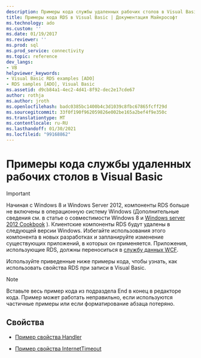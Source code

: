```yaml
---
description: Примеры кода службы удаленных рабочих столов в Visual Basic
title: Примеры кода RDS в Visual Basic | Документация Майкрософт
ms.technology: ado
ms.custom: ''
ms.date: 01/19/2017
ms.reviewer: ''
ms.prod: sql
ms.prod_service: connectivity
ms.topic: reference
dev_langs:
- VB
helpviewer_keywords:
- Visual Basic RDS examples [ADO]
- RDS samples [ADO], Visual Basic
ms.assetid: d9cb84a1-4ec2-4d41-8f92-dec2e17cde67
author: rothja
ms.author: jroth
ms.openlocfilehash: badc0385bc1400b4c3d1039c8fbc67865fcff29d
ms.sourcegitcommit: 33f0f190f962059826e002be165a2bef4f9e350c
ms.translationtype: MT
ms.contentlocale: ru-RU
ms.lasthandoff: 01/30/2021
ms.locfileid: "99168862"
---
```

# <a name="rds-code-examples-in-visual-basic"></a>Примеры кода службы удаленных рабочих столов в Visual Basic
> [!IMPORTANT]
>  Начиная с Windows 8 и Windows Server 2012, компоненты RDS больше не включены в операционную систему Windows (Дополнительные сведения см. в статье о совместимости Windows 8 и [Windows server 2012 Cookbook](https://www.microsoft.com/download/details.aspx?id=27416) ). Клиентские компоненты RDS будут удалены в следующей версии Windows. Избегайте использования этого компонента в новых разработках и запланируйте изменение существующих приложений, в которых он применяется. Приложения, использующие RDS, должны переноситься в [службу данных WCF](/dotnet/framework/wcf/).  
  
 Используйте приведенные ниже примеры кода, чтобы узнать, как использовать свойства RDS при записи в Visual Basic.  
  
> [!NOTE]
>  Вставьте весь пример кода из подраздела End в конец в редакторе кода. Пример может работать неправильно, если используются частичные примеры или если форматирование абзаца потеряно.  
  
## <a name="properties"></a>Свойства  
  
-   [Пример свойства Handler](./handler-property-example-vb.md)  
  
-   [Пример свойства InternetTimeout](./internettimeout-property-example-vb.md)